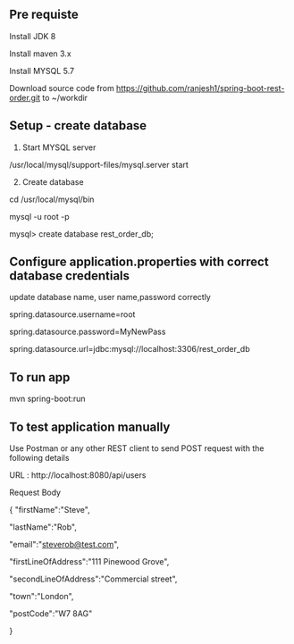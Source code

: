 ## Pre requiste
Install JDK 8

Install maven 3.x

Install MYSQL 5.7


Download source code from  https://github.com/ranjesh1/spring-boot-rest-order.git to ~/workdir

## Setup - create database

1. Start MYSQL server

/usr/local/mysql/support-files/mysql.server start

2. Create database

cd /usr/local/mysql/bin

mysql -u root -p

mysql> create database rest_order_db;

## Configure application.properties with correct database credentials
update database name, user name,password correctly

spring.datasource.username=root

spring.datasource.password=MyNewPass

spring.datasource.url=jdbc:mysql://localhost:3306/rest_order_db

## To run app
mvn spring-boot:run

##  To test application manually
Use Postman or any other REST client to send POST request with the following details

URL : http://localhost:8080/api/users

Request Body

{
"firstName":"Steve",

"lastName":"Rob",

"email":"steverob@test.com",

"firstLineOfAddress":"111 Pinewood Grove",

"secondLineOfAddress":"Commercial street",

"town":"London",

"postCode":"W7 8AG"

}
